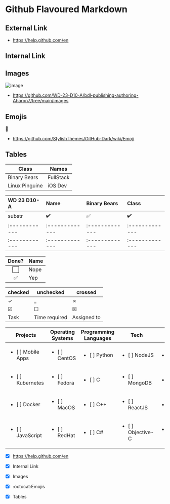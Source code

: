 # Github Flavoured Markdown
 ## External Link
* https://help.github.com/en
## Internal Link
## Images
![image](https://github.com/Aharon7/authoring/assets/150148536/9bac29c5-79aa-450e-9f7f-8addcd2e0b79)

* https://github.com/WD-23-D10-A/bdl-publishing-authoring-Aharon7/tree/main/images
## Emojis 
:panda_face:
* https://github.com/StylishThemes/GitHub-Dark/wiki/Emoji
## Tables

Class | Names
------------ | -------------
Binary Bears  | FullStack
Linux Pinguine | iOS Dev



WD 23 D10-A| Name | Binary Bears | Class
:------------ | :-------------| :-------------| :-------------
substr | :heavy_check_mark: |  :white_check_mark: | :heavy_check_mark:
:------------ | :-------------| :-------------| :-------------
:------------ | :-------------| :-------------| :-------------


Done? | Name
:---:| ---
⬜️| Nope
✅| Yep

|checked|unchecked|crossed|
|---|---|---|
|&check;|_|&cross;|
|&#x2611;|&#x2610;|&#x2612;|
| Task           | Time required | Assigned to   | Current Status | Finished | 






| Projects | Operating Systems | Programming Languages   | Tech | WebDev | 
|---------------------------------- |---------------|---------------|----------------|-----------|
| <ul><li>[ ] Mobile Apps </li></ul>       | <ul><li>[ ] CentOS</li></ul>        | <ul><li>[ ] Python </li></ul> | <ul><li>[ ] NodeJS  </li></ul> | <ul><li>[ ] UNIX </li></ul> |
| <ul><li>[ ] Kubernetes</li></ul>   | <ul><li>[ ] Fedora </li></ul>       | <ul><li>[ ] C </li></ul> | <ul><li>[ ] MongoDB </li></ul> |<ul><li>[ ] SQL </li></ul> |
| <ul><li>[ ] Docker</li></ul>| <ul><li>[ ] MacOS</li></ul> | <ul><li>[ ] C++ </li></ul> | <ul><li>[ ] ReactJS </li></ul> |<ul><li>[ ] Java </li></ul> |
| <ul><li>[ ] JavaScript </li></ul> | <ul><li>[ ] RedHat </li></ul>    | <ul><li>[ ] C# </li></ul> | <ul><li>[ ] Objective-C </li></ul> |<ul><li>[ ] AngularJS  </li></ul> |









- [x] https://help.github.com/en
- [x] Internal Link
- [x] Images
- [x] :octocat:Emojis
- [x] Tables
      


